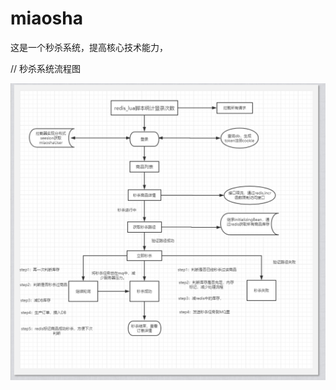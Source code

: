 # miaosha
这是一个秒杀系统，提高核心技术能力，


// 秒杀系统流程图

![image](https://github.com/shudaixiongai/miaosha/blob/master/image/%E6%B5%81%E7%A8%8B%E5%9B%BE.png)
